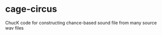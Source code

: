 cage-circus
===========

ChucK code for constructing chance-based sound file from many source wav files
